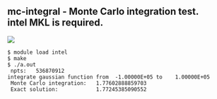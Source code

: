 mc-integral - Monte Carlo integration test.  
intel MKL is required.
------

<img src="https://latex.codecogs.com/gif.latex?\int_{a}^{b}dxp(x)f(x)&space;\approx&space;\frac{\left&space;(&space;b&space;-&space;a&space;\right&space;)}{N}\sum_{n=1}^{N}f(x_n)">

```
$ module load intel
$ make
$ ./a.out
 npts:   536870912
integrate gaussian function from  -1.00000E+05 to    1.00000E+05
 Monte Carlo integration:   1.77602888859703
 Exact solution:            1.77245385090552
```
